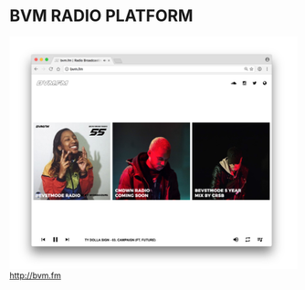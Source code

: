 # BVM RADIO PLATFORM
![alt tag](https://raw.githubusercontent.com/svvperb/bvmfm/master/screen.png)
http://bvm.fm
